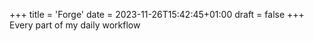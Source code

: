 +++
title = 'Forge'
date = 2023-11-26T15:42:45+01:00
draft = false
+++
Every part of my daily workflow